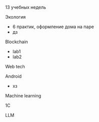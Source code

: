 13 учебных недель

Экология

- 6 практик, оформление дома на паре
- дз

Blockchain

- lab1
- lab2

Web tech

Android

- хз

Machine learning

1C

LLM
